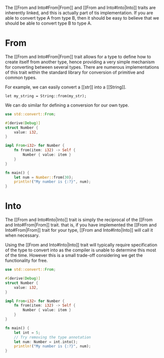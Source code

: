 The [[From and Into#From|From]] and [[From and Into#Into|Into]] traits are inherently linked, and this is actually part of tis implementation. If you are able to convert type A from type B, then it should be easy to believe that we should be able to convert type B to type A.

# From
The [[From and Into#From|From]] trait allows for a type to define how to create itself from another type, hence providing a very simple mechanism for converting between several types. There are numerous implementations of this trait within the standard library for conversion of primitive and common types.

For example, we can easily convert a [[str]] into a [[String]].
```r[[From and Into#From]]my_str = "hello";
let my_string = String::from(my_str);
```
We can do similar for defining a conversion for our own type.
```rust
use std::convert::From;

#[derive(Debug)]
struct Number {
	value: i32,
}

impl From<i32> for Number {
	fn from(item: i32) -> Self {
		Number { value: item }
	}
}

fn main() {
	let num = Number::from(30);
	println!("My number is {:?}", num);
}
```

# Into
The [[From and Into#Into|Into]] trait is simply the reciprocal of the [[From and Into#From|From]] trait. that is, if you have implemented the [[From and Into#From|From]] trait for your type, [[From and Into#Into|Into]] will call it when necessary.

Using the [[From and Into#Into|Into]] trait will typically require specification of the type to convert into as the compiler is unable to determine this most of the time. However this is a small trade-off considering we get the functionality for free.
```rust
use std::convert::From;

#[derive(Debug)]
struct Number {
	value: i32,
}

impl From<i32> for Number {
	fn from(item: i32) -> Self {
		Number { value: item }
	}
}

fn main() {
	let int = 5;
	// Try removing the type annotation
	let num: Number = int.into();
	println!("My number is {:?}", num);
}
```

